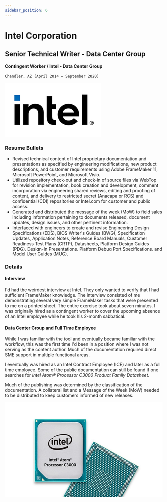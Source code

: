 ```yaml
---
sidebar_position: 6
---
```


# Intel Corporation
## Senior Technical Writer - Data Center Group
**Contingent Worker / Intel - Data Center Group**

`Chandler, AZ (April 2014 – September 2020)`

![Intel Old](../img/intel_new.png)

### Resume Bullets

- Revised technical content of Intel proprietary documentation and presentations as specified by engineering
modifications, new product descriptions, and customer requirements using Adobe FrameMaker 11, Microsoft
PowerPoint, and Microsoft Visio.
- Utilized repository check-out and check-in of source files via WebTop for revision implementation, book creation and
development, comment incorporation via engineering shared reviews, editing and proofing of content, and delivery to
restricted secret (Anacapa or RCS) and confidential (CDI) repositories or Intel.com for customer and public access.
- Generated and distributed the message of the week (MoW) to field sales including information pertaining to
documents released, document updates, design issues, and other pertinent information.
- Interfaced with engineers to create and revise Engineering Design Specifications (EDS), BIOS Writer's Guides
(BWG), Specification Updates, Application Notes, Reference Board Manuals, Customer Readiness Test Plans
(CRTP), Datasheets, Platform Design Guides (PDG), Design-In Presentations, Platform Debug Port Specifications,
and Model User Guides (MUG).

### Details

#### Interview

I'd had the weirdest interview at Intel.  They only wanted to verify that I had sufficient FrameMaker knowledge.
The interview consisted of me demonstrating several very simple FrameMaker tasks that were presented to me on a printed sheet.
The entire exercise took about seven minutes.
I was originally hired as a contingent worker to cover the upcoming absence of an Intel employee while he took his 2-month sabbatical.

#### Data Center Group and Full Time Employee

While I was familiar with the tool and eventually became familiar with the workflow, this was the first time I'd been in a position where I was not serving as the content author.
Much of the documentation required direct SME support in multiple functional areas.

I eventually was hired as an Intel Contract Employee (ICE) and later as a full time employee.
Some of the public documentation can still be found if one searches for _Intel Atom® Processor C3000 Product Family Datasheet_.

Much of the publishing was determined by the classification of the documentation.
A collateral list and a Message of the Week (MoW) needed to be distributed to keep customers informed of new releases.

![C3000](../img/c3000.jpg)